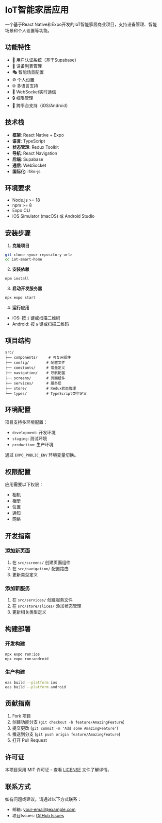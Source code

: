 # IoT智能家居应用

一个基于React Native和Expo开发的IoT智能家居商业项目，支持设备管理、智能场景和个人设置等功能。

## 功能特性

- 🔐 用户认证系统（基于Supabase）
- 📱 设备列表管理
- 🎭 智能场景配置
- ⚙️ 个人设置
- 🌐 多语言支持
- 📡 WebSocket实时通信
- 🔒 权限管理
- 📱 跨平台支持（iOS/Android）

## 技术栈

- **框架**: React Native + Expo
- **语言**: TypeScript
- **状态管理**: Redux Toolkit
- **导航**: React Navigation
- **后端**: Supabase
- **通信**: WebSocket
- **国际化**: i18n-js

## 环境要求

- Node.js >= 18
- npm >= 8
- Expo CLI
- iOS Simulator (macOS) 或 Android Studio

## 安装步骤

1. **克隆项目**
```bash
git clone <your-repository-url>
cd iot-smart-home
```

2. **安装依赖**
```bash
npm install
```

3. **启动开发服务器**
```bash
npx expo start
```

4. **运行应用**
- iOS: 按 `i` 键或扫描二维码
- Android: 按 `a` 键或扫描二维码

## 项目结构

```
src/
├── components/     # 可复用组件
├── config/        # 配置文件
├── constants/     # 常量定义
├── navigation/    # 导航配置
├── screens/       # 页面组件
├── services/      # 服务层
├── store/         # Redux状态管理
└── types/         # TypeScript类型定义
```

## 环境配置

项目支持多环境配置：
- `development`: 开发环境
- `staging`: 测试环境  
- `production`: 生产环境

通过 `EXPO_PUBLIC_ENV` 环境变量切换。

## 权限配置

应用需要以下权限：
- 相机
- 相册
- 位置
- 通知
- 网络

## 开发指南

### 添加新页面
1. 在 `src/screens/` 创建页面组件
2. 在 `src/navigation/` 配置路由
3. 更新类型定义

### 添加新服务
1. 在 `src/services/` 创建服务文件
2. 在 `src/store/slices/` 添加状态管理
3. 更新相关类型定义

## 构建部署

### 开发构建
```bash
npx expo run:ios
npx expo run:android
```

### 生产构建
```bash
eas build --platform ios
eas build --platform android
```

## 贡献指南

1. Fork 项目
2. 创建功能分支 (`git checkout -b feature/AmazingFeature`)
3. 提交更改 (`git commit -m 'Add some AmazingFeature'`)
4. 推送到分支 (`git push origin feature/AmazingFeature`)
5. 打开 Pull Request

## 许可证

本项目采用 MIT 许可证 - 查看 [LICENSE](LICENSE) 文件了解详情。

## 联系方式

如有问题或建议，请通过以下方式联系：
- 邮箱: your-email@example.com
- 项目Issues: [GitHub Issues](https://github.com/your-username/your-repo/issues)